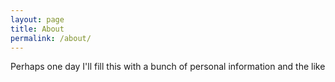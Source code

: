 ```yaml
---
layout: page
title: About
permalink: /about/
---
```


Perhaps one day I'll fill this with a bunch of personal information and the like
